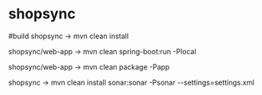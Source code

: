 # shopsync

#build
shopsync -> mvn clean install

shopsync/web-app -> mvn clean spring-boot:run -Plocal

shopsync/web-app -> mvn clean package -Papp

shopsync -> mvn clean install sonar:sonar -Psonar --settings=settings.xml